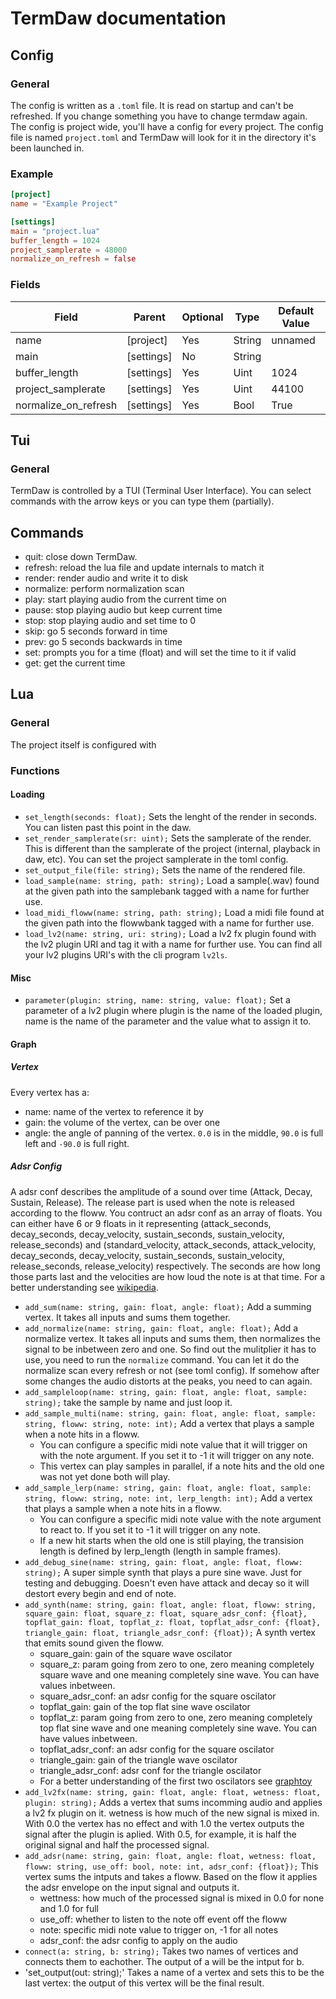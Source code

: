 # TermDaw documentation

## Config

### General

The config is written as a `.toml` file.
It is read on startup and can't be refreshed.
If you change something you have to change termdaw again.
The config is project wide, you'll have a config for every project.
The config file is named `project.toml` and TermDaw will look for it in the directory it's been launched in.

### Example

```toml
[project]
name = "Example Project"

[settings]
main = "project.lua"
buffer_length = 1024
project_samplerate = 48000
normalize_on_refresh = false
```

### Fields

Field                   | Parent        | Optional      | Type  | Default Value
------------------------|---------------|---------------|-------|---------------
name                    | [project]     | Yes           | String| unnamed
main                    | [settings]    | No            | String|
buffer_length           | [settings]    | Yes           | Uint  | 1024
project_samplerate      | [settings]    | Yes           | Uint  | 44100
normalize_on_refresh    | [settings]    | Yes           | Bool  | True

## Tui

### General

TermDaw is controlled by a TUI (Terminal User Interface).
You can select commands with the arrow keys or you can type them (partially).

## Commands
- quit: close down TermDaw.
- refresh: reload the lua file and update internals to match it
- render: render audio and write it to disk
- normalize: perform normalization scan
- play: start playing audio from the current time on
- pause: stop playing audio but keep current time
- stop: stop playing audio and set time to 0
- skip: go 5 seconds forward in time
- prev: go 5 seconds backwards in time
- set: prompts you for a time (float) and will set the time to it if valid
- get: get the current time

## Lua

### General

The project itself is configured with

### Functions

#### Loading

- `set_length(seconds: float);` Sets the lenght of the render in seconds. You can listen past this point in the daw.
- `set_render_samplerate(sr: uint);` Sets the samplerate of the render. This is different than the samplerate of the project (internal, playback in daw, etc). You can set the project samplerate in the toml config.
- `set_output_file(file: string);` Sets the name of the rendered file.
- `load_sample(name: string, path: string);` Load a sample(.wav) found at the given path into the samplebank tagged with a name for further use.
- `load_midi_floww(name: string, path: string);` Load a midi file found at the given path into the flowwbank tagged with a name for further use.
- `load_lv2(name: string, uri: string);` Load a lv2 fx plugin found with the lv2 plugin URI and tag it with a name for further use. You can find all your lv2 plugins URI's with the cli program `lv2ls`.

#### Misc

- `parameter(plugin: string, name: string, value: float);` Set a parameter of a lv2 plugin where plugin is the name of the loaded plugin, name is the name of the parameter and the value what to assign it to.

#### Graph

##### Vertex

Every vertex has a:
- name: name of the vertex to reference it by
- gain: the volume of the vertex, can be over one
- angle: the angle of panning of the vertex. `0.0` is in the middle, `90.0` is full left and `-90.0` is full right.

##### Adsr Config
A adsr conf describes the amplitude of a sound over time (Attack, Decay, Sustain, Release).
The release part is used when the note is released according to the floww.
You contruct an adsr conf as an array of floats. You can either have 6 or 9 floats in it representing (attack_seconds, decay_seconds, decay_velocity, sustain_seconds, sustain_velocity, release_seconds) and  (standard_velocity, attack_seconds, attack_velocity, decay_seconds, decay_velocity, sustain_seconds, sustain_velocity, release_seconds, release_velocity) respectively. The seconds are how long those  parts last and the velocities are how loud the note is at that time. For a better understanding see [wikipedia](https://en.wikipedia.org/wiki/Envelope_(music)).

- `add_sum(name: string, gain: float, angle: float);` Add a summing vertex. It takes all inputs and sums them together.
- `add_normalize(name: string, gain: float, angle: float);` Add a normalize vertex. It takes all inputs and sums them, then normalizes the signal to be inbetween zero and one. So find out the mulitplier it has to use, you need to run the `normalize` command. You can let it do the normalize scan every refresh or not (see toml config). If somehow after some changes the audio distorts at the peaks, you need to can again.
- `add_sampleloop(name: string, gain: float, angle: float, sample: string);` take the sample by name and just loop it.
- `add_sample_multi(name: string, gain: float, angle: float, sample: string, floww: string, note: int);` Add a vertex that plays a sample when a note hits in a floww.
  - You can configure a specific midi note value that it will trigger on with the note argument. If you set it to -1 it will trigger on any note.
  - This vertex can play samples in parallel, if a note hits and the old one was not yet done both will play.
- `add_sample_lerp(name: string, gain: float, angle: float, sample: string, floww: string, note: int, lerp_length: int);` Add a vertex that plays a sample when a note hits in a floww.
  - You can configure a specific midi note value with the note argument to react to. If you set it to -1 it will trigger on any note.
  - If a new hit starts when the old one is still playing, the transision length is defined by lerp_length (length in sample frames).
- `add_debug_sine(name: string, gain: float, angle: float, floww: string);` A super simple synth that plays a pure sine wave. Just for testing and debugging. Doesn't even have attack and decay so it will destort every begin and end of note.
- `add_synth(name: string, gain: float, angle: float, floww: string, square_gain: float, square_z: float, square_adsr_conf: {float}, topflat_gain: float, topflat_z: float, topflat_adsr_conf: {float}, triangle_gain: float, triangle_adsr_conf: {float});` A synth vertex that emits sound given the floww.
  - square_gain: gain of the square wave oscilator
  - square_z: param going from zero to one, zero meaning completely square wave and one meaning completely sine wave. You can have values inbetween.
  - square_adsr_conf: an adsr config for the square oscilator
  - topflat_gain: gain of the top flat sine wave oscilator
  - topflat_z: param going from zero to one, zero meaning completely top flat sine wave and one meaning completely sine wave. You can have values inbetween.
  - topflat_adsr_conf: an adsr config for the square oscilator
  - triangle_gain: gain of the triangle wave oscilator
  - triangle_adsr_conf: adsr conf for the triangle oscilator
  - For a better understanding of the first two oscilators see [graphtoy](https://graphtoy.com/?f1(x,t)=min(sin(x),0)*2+1&v1=false&f2(x,t)=max(sin(x),0)*2-1&v2=false&f3(x,t)=0.4&v3=true&f4(x,t)=(min(sin(x),f3(0))+((1-f3(0))/2))*(2/(1+f3(0)))&v4=false&f5(x,t)=(max(sin(x),-f3(0))-((1-f3(0))/2))*(2/(1+f3(0)))&v5=false&f6(x,t)=clamp(sin(x),%20-f3(0),%20f3(0))%20*%20(1%20/%20f3(0))&v6=true&grid=true&coords=0,0,4.205926793776712)
- `add_lv2fx(name: string, gain: float, angle: float, wetness: float, plugin: string);` Adds a vertex that sums incomming audio and applies a lv2 fx plugin on it. wetness is how much of the new signal is mixed in. With 0.0 the vertex has no effect and with 1.0 the vertex outputs the signal after the plugin is aplied. With 0.5, for example, it is half the original signal and half the processed signal.
- `add_adsr(name: string, gain: float, angle: float, wetness: float, floww: string, use_off: bool, note: int, adsr_conf: {float});` This vertex sums the intputs and takes a floww. Based on the flow it applies the adsr envelope on the input signal and outputs it.
  - wettness: how much of the processed signal is mixed in 0.0 for none and 1.0 for full
  - use_off: whether to listen to the note off event off the floww
  - note: specific midi note value to trigger on, -1 for all notes
  - adsr_conf: the adsr config to apply on the audio
- `connect(a: string, b: string);` Takes two names of vertices and connects them to eachother. The output of a will be the intput for b.
- 'set_output(out: string);' Takes a name of a vertex and sets this to be the last vertex: the output of this vertex will be the final result.

